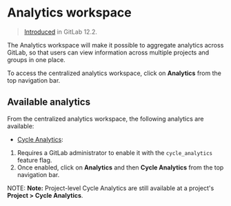 # Analytics workspace

> [Introduced](https://gitlab.com/gitlab-org/gitlab/issues/12077) in GitLab 12.2.

The Analytics workspace will make it possible to aggregate analytics across
GitLab, so that users can view information across multiple projects and groups
in one place.

To access the centralized analytics workspace, click on **Analytics** from the top navigation bar.

## Available analytics

From the centralized analytics workspace, the following analytics are available:

- [Cycle Analytics](cycle_analytics.md):

1. Requires a GitLab administrator to enable it with the `cycle_analytics` feature flag.
1. Once enabled, click on **Analytics** and then **Cycle Analytics** from the top navigation bar.

NOTE: **Note:**
Project-level Cycle Analytics are still available at a project's **Project > Cycle Analytics**.
